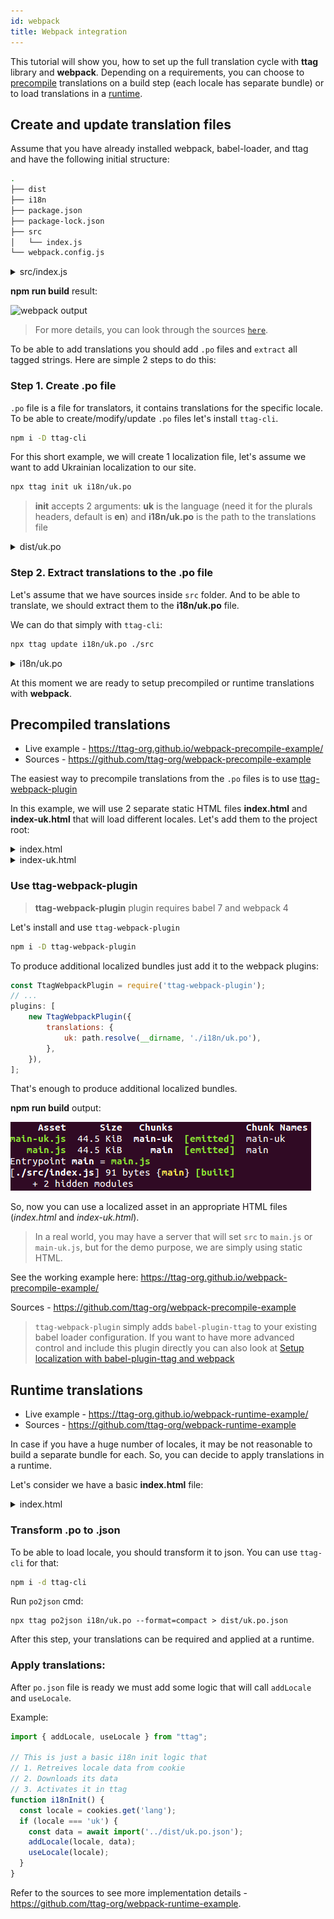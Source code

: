 ```yaml
---
id: webpack
title: Webpack integration
---
```


This tutorial will show you, how to set up the full translation cycle with **ttag** library and **webpack**. Depending on a requirements, you can choose to [precompile](#precompiled-translations) translations on a build step (each locale has separate bundle) or to load translations in a [runtime](#runtime-translations).

<!-- toc -->

## Create and update translation files

Assume that you have already installed webpack, babel-loader, and ttag and have the following initial structure:

```bash
.
├── dist
├── i18n
├── package.json
├── package-lock.json
├── src
│   └── index.js
└── webpack.config.js
```

<details>
<summary>src/index.js</summary>
```js
import { t } from 'ttag';

document.getElementById('content').innerHTML = t`Hello with ttag`

````
</details>

<details>
<summary>webpack.config.js</summary>
```js
const path = require('path');

module.exports = {
  mode: "development",
  entry: {
    main: "./src/index.js"
  },
  output: {
    path: path.join(__dirname, "./dist")
  },
  module: {
    rules: [
      {
        test: /\.js$/,
        use: { loader: "babel-loader" }
      }
    ]
  }
};

````

</details>

**npm run build** result:

![webpack output](/img/output-without-ttag-plugin.png)

> For more details, you can look through the sources [`here`](https://github.com/ttag-org/webpack-precompile-example).

To be able to add translations you should add `.po` files and `extract` all tagged strings. Here are simple 2 steps to do this:

### Step 1. Create .po file

`.po` file is a file for translators, it contains translations for the specific locale.
To be able to create/modify/update `.po` files let's install `ttag-cli`.

```bash
npm i -D ttag-cli
```

For this short example, we will create 1 localization file, let's assume we want to add Ukrainian localization to our site.

```bash
npx ttag init uk i18n/uk.po
```

> **init** accepts 2 arguments: **uk** is the language (need it for the plurals headers, default is **en**) and **i18n/uk.po** is the path to the translations file

<details>
<summary>dist/uk.po</summary>
```po
msgid ""
msgstr ""
"Content-Type: text/plain; charset=utf-8\n"
"Plural-Forms: nplurals = 3; plural = (n % 10 == 1 && n % 100 != 11 ? 0 : n "
"% 10 >= 2 && n % 10 <= 4 && (n % 100 < 10 || n % 100 >= 20) ? 1 : 2);\n"
"Language: uk\n"
"mime-version: 1.0\n"
"Content-Transfer-Encoding: 8bit\n"
```
</details>

### Step 2. Extract translations to the .po file

Let's assume that we have sources inside `src` folder. And to be able to translate, we should extract them to the **i18n/uk.po** file.

We can do that simply with `ttag-cli`:

```bash
npx ttag update i18n/uk.po ./src
```

<details>
<summary>i18n/uk.po</summary>
```po
msgid ""
msgstr ""
"Content-Type: text/plain; charset=utf-8\n"
"Plural-Forms: nplurals = 3; plural = (n % 10 == 1 && n % 100 != 11 ? 0 : n "
"% 10 >= 2 && n % 10 <= 4 && (n % 100 < 10 || n % 100 >= 20) ? 1 : 2);\n"
"Language: uk\n"
"mime-version: 1.0\n"
"Content-Transfer-Encoding: 8bit\n"

#: src/index.js:3
msgid "Hello with ttag"
msgstr ""

````
</details>

After that translator can modify it to add translation to our string:

<details>
<summary>i18n/uk.po</summary>
```po
msgid ""
msgstr ""
"Content-Type: text/plain; charset=utf-8\n"
"Plural-Forms: nplurals = 3; plural = (n % 10 == 1 && n % 100 != 11 ? 0 : n "
"% 10 >= 2 && n % 10 <= 4 && (n % 100 < 10 || n % 100 >= 20) ? 1 : 2);\n"
"Language: uk\n"
"mime-version: 1.0\n"
"Content-Transfer-Encoding: 8bit\n"

#: src/index.js:3
msgid "Hello with ttag"
msgstr "Привіт з ttag"
````

</details>

At this moment we are ready to setup precompiled or runtime translations with **webpack**.

## Precompiled translations

-   Live example - https://ttag-org.github.io/webpack-precompile-example/
-   Sources - https://github.com/ttag-org/webpack-precompile-example

The easiest way to precompile translations from the `.po` files is to use [ttag-webpack-plugin](https://github.com/ttag-org/ttag-webpack-plugin)

In this example, we will use 2 separate static HTML files **index.html** and **index-uk.html** that will load different locales. Let's add them to the project root:

<details>
<summary>index.html</summary>
```html
<!DOCTYPE html>
<html>
  <head>
    <meta charset="UTF-8" />
    <title>ttag with webpack | precompile</title>
  </head>
  <body>
    <ul>
      <li><a href="/index.html">en</a></li>
      <li><a href="/index-uk.html">uk</a></li>
    </ul>
    <div id="content"></div>
    <script type="text/javascript" src="./dist/main.js"></script>
  </body>
</html>
```
</details>

<details>
<summary>index-uk.html</summary>
```html
<!DOCTYPE html>
<html>
  <head>
    <meta charset="UTF-8" />
    <title>ttag with webpack | precompile | localized </title>
  </head>
  <body>
    <ul>
      <li><a href="/index.html">en</a></li>
      <li><a href="/index-uk.html">uk</a></li>
    </ul>
    <div id="content"></div>
    <script type="text/javascript" src="./dist/main-uk.js"></script>
  </body>
</html>
```
</details>

### Use ttag-webpack-plugin

> **ttag-webpack-plugin** plugin requires babel 7 and webpack 4

Let's install and use `ttag-webpack-plugin`

```sh
npm i -D ttag-webpack-plugin
```

To produce additional localized bundles just add it to the webpack plugins:

```js
const TtagWebpackPlugin = require('ttag-webpack-plugin');
// ...
plugins: [
    new TtagWebpackPlugin({
        translations: {
            uk: path.resolve(__dirname, './i18n/uk.po'),
        },
    }),
];
```

That's enough to produce additional localized bundles.

**npm run build** output:

![webpack output](/img/output-with-ttag-plugin.png)

So, now you can use a localized asset in an appropriate HTML files (_index.html_ and _index-uk.html_).

> In a real world, you may have a server that will set `src` to `main.js` or `main-uk.js`, but for the demo purpose, we are simply using static HTML.

See the working example here: <a href="https://ttag-org.github.io/webpack-precompile-example/" target="_blank">https://ttag-org.github.io/webpack-precompile-example/</a>

Sources - https://github.com/ttag-org/webpack-precompile-example

> `ttag-webpack-plugin` simply adds `babel-plugin-ttag` to your existing babel loader configuration. If you want to have more advanced control and include this plugin directly you can also look at [Setup localization with babel-plugin-ttag and webpack](/blog/2018/09/05/hardcore-webpack-setup.html)

## Runtime translations

-   Live example - https://ttag-org.github.io/webpack-runtime-example/
-   Sources - https://github.com/ttag-org/webpack-runtime-example

In case if you have a huge number of locales, it may be not reasonable to build a separate bundle for each. So, you can decide to apply translations in a runtime.

Let's consider we have a basic **index.html** file:

<details>
<summary>index.html</summary>
<!DOCTYPE html>
<html>
  <head>
    <meta charset="UTF-8" />
    <title>ttag with webpack | precompile</title>
  </head>
  <body>
    <ul>
      <li><a href="#" id='en-select'>en</a></li>
      <li><a href="#" id='uk-select'>uk</a></li>
    </ul>
    <div id="content"></div>
    <script type="text/javascript" src="./dist/main.js"></script>
  </body>
</html>
</details>

### Transform .po to .json

To be able to load locale, you should transform it to json. You can use `ttag-cli` for that:

```sh
npm i -d ttag-cli
```

Run `po2json` cmd:

```
npx ttag po2json i18n/uk.po --format=compact > dist/uk.po.json
```

After this step, your translations can be required and applied at a runtime.

### Apply translations:

After `po.json` file is ready we must add some logic that will call `addLocale` and `useLocale`.

Example:

```js
import { addLocale, useLocale } from "ttag";

// This is just a basic i18n init logic that
// 1. Retreives locale data from cookie
// 2. Downloads its data
// 3. Activates it in ttag
function i18nInit() {
  const locale = cookies.get('lang');
  if (locale === 'uk') {
    const data = await import('../dist/uk.po.json');
    addLocale(locale, data);
    useLocale(locale);
  }
}
```

Refer to the sources to see more implementation details - https://github.com/ttag-org/webpack-runtime-example.
